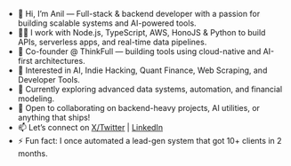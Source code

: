 - 👋 Hi, I’m Anil — Full-stack & backend developer with a passion for building scalable systems and AI-powered tools.
- 👨‍💻 I work with Node.js, TypeScript, AWS, HonoJS & Python to build APIs, serverless apps, and real-time data pipelines.
- 🚀 Co-founder @ ThinkFull — building tools using cloud-native and AI-first architectures.
- 👀 Interested in AI, Indie Hacking, Quant Finance, Web Scraping, and Developer Tools.
- 🌱 Currently exploring advanced data systems, automation, and financial modeling.
- 🤝 Open to collaborating on backend-heavy projects, AI utilities, or anything that ships!
- 📫 Let’s connect on [X/Twitter](https://x.com/the_anils) | [LinkedIn](https://www.linkedin.com/in/anil-somani/)
- ⚡ Fun fact: I once automated a lead-gen system that got 10+ clients in 2 months.

<!---
theanilsomani/theanilsomani is a ✨ special ✨ repository because its `README.md` (this file) appears on your GitHub profile.
You can click the Preview link to take a look at your changes.
--->
